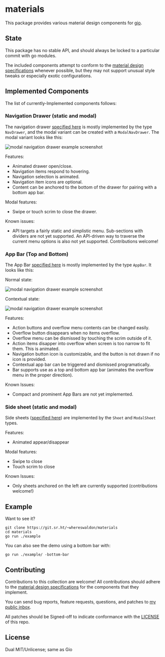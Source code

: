 # materials

This package provides various material design components for [gio](https://gioui.org).

## State

This package has no stable API, and should always be locked to a particular commit with
go modules.

The included components attempt to conform to the [material design specifications](https://material.io/components/)
whenever possible, but they may not support unusual style tweaks or especially exotic
configurations.

## Implemented Components

The list of currently-Implemented components follows:

### Navigation Drawer (static and modal)

The navigation drawer [specified here](https://material.io/components/navigation-drawer) is mostly implemented by the type
`NavDrawer`, and the modal variant can be created with a `ModalNavDrawer`. The modal variant looks like this:

![modal navigation drawer example screenshot](https://git.sr.ht/~whereswaldon/materials/blob/master/img/modal-nav.png)

Features:
- Animated drawer open/close.
- Navigation items respond to hovering.
- Navigation selection is animated.
- Navigation item icons are optional.
- Content can be anchored to the bottom of the drawer for pairing with a bottom app bar.

Modal features:
- Swipe or touch scrim to close the drawer.

Known issues:

- API targets a fairly static and simplistic menu. Sub-sections with dividers are not yet supported. An API-driven way to traverse the current menu options is also not yet supported. Contributions welcome!

### App Bar (Top and Bottom)

The App Bar [specified here](https://material.io/components/app-bars-top) is mostly implemented by the type
`AppBar`. It looks like this:

Normal state:

![modal navigation drawer example screenshot](https://git.sr.ht/~whereswaldon/materials/blob/master/img/app-bar-top.png)

Contextual state:

![modal navigation drawer example screenshot](https://git.sr.ht/~whereswaldon/materials/blob/master/img/app-bar-top-contextual.png)

Features:
 - Action buttons and overflow menu contents can be changed easily.
 - Overflow button disappears when no items overflow.
 - Overflow menu can be dismissed by touching the scrim outside of it.
 - Action items disapper into overflow when screen is too narrow to fit them. This is animated.
 - Navigation button icon is customizable, and the button is not drawn if no icon is provided.
 - Contextual app bar can be triggered and dismissed programatically.
 - Bar supports use as a top and bottom app bar (animates the overflow menu in the proper direction).

Known Issues:
 - Compact and prominent App Bars are not yet implemented.

### Side sheet (static and modal)

Side sheets ([specified here](https://material.io/components/sheets-side)) are implemented by the `Sheet` and `ModalSheet` types.

Features:
- Animated appear/disappear

Modal features:
- Swipe to close
- Touch scrim to close

Known Issues:
- Only sheets anchored on the left are currently supported (contributions welcome!)

## Example

Want to see it?

```
git clone https://git.sr.ht/~whereswaldon/materials
cd materials
go run ./example
```

You can also see the demo using a bottom bar with:
```
go run ./example/ -bottom-bar
```

## Contributing

Contributions to this collection are welcome! All contributions should adhere to
the [material design specifications](https://material.io/components) for the components that they implement.

You can send bug reports, feature requests, questions, and patches to [my public inbox](https://lists.sr.ht/~whereswaldon/public-inbox).

All patches should be Signed-off to indicate conformance with the [LICENSE](https://git.sr.ht/~whereswaldon/materials/tree/master/LICENSE) of this repo.

## License

Dual MIT/Unlicense; same as Gio
